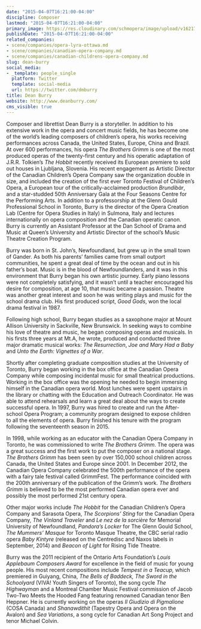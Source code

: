 ```yaml
---
date: "2015-04-07T16:21:00-04:00"
discipline: Composer
lastmod: "2015-04-07T16:21:00-04:00"
primary_image: https://res.cloudinary.com/schmopera/image/upload/v1621707175/media/2021/05/Watershed-DeanBurryWatershedArtisticDirector_yhrdun.jpg
publishDate: "2015-04-07T16:21:00-04:00"
related_companies:
- scene/companies/opera-lyra-ottawa.md
- scene/companies/canadian-opera-company.md
- scene/companies/canadian-childrens-opera-company.md
slug: dean-burry
social_media:
- _template: people_single
  platform: Twitter
  template: social-media
  url: https://twitter.com/dmburry
title: Dean Burry
website: http://www.deanburry.com/
cms_visible: true
---
```

Composer and librettist Dean Burry is a storyteller. In addition to his extensive work in the opera and concert music fields, he has become one of the world’s leading composers of children’s opera, his works receiving performances across Canada, the United States, Europe, China and Brazil. At over 600 performances, his opera _The Brothers Grimm_ is one of the most produced operas of the twenty-first century and his operatic adaptation of J.R.R. Tolkien’s _The Hobbit_ recently received its European premiere to sold out houses in Ljubljana, Slovenia. His recent engagement as Artistic Director of the Canadian Children’s Opera Company saw the organization double in size, and included the creation of the first ever Toronto Festival of Children’s Opera, a European tour of the critically-acclaimed production _Brundibàr_, and a star-studded 50th Anniversary Gala at the Four Seasons Centre for the Performing Arts. In addition to a professorship at the Glenn Gould Professional School in Toronto, Burry is the director of the Opera Creation Lab (Centre for Opera Studies in Italy) in Sulmona, Italy and lectures internationally on opera composition and the Canadian operatic canon. Burry is currently an Assistant Professor at the Dan School of Drama and Music at Queen’s University and Artistic Director of the school’s Music Theatre Creation Program.

Burry was born in St. John’s, Newfoundland, but grew up in the small town of Gander. As both his parents’ families came from small outport communities, he spent a great deal of time by the ocean and out in his father’s boat. Music is in the blood of Newfoundlanders, and it was in this environment that Burry began his own artistic journey. Early piano lessons were not completely satisfying, and it wasn’t until a teacher encouraged his desire for composition, at age 10, that music became a passion. Theatre was another great interest and soon he was writing plays and music for the school drama club. His first produced script, _Good Gods_, won the local drama festival in 1987.

Following high school, Burry began studies as a saxophone major at Mount Allison University in Sackville, New Brunswick. In seeking ways to combine his love of theatre and music, he began composing operas and musicals. In his firsts three years at Mt.A, he wrote, produced and conducted three major dramatic musical works: _The Resurrection_, _Joe and Mary Had a Baby_ and _Unto the Earth: Vignettes of a War_.

Shortly after completing graduate composition studies at the University of Toronto, Burry began working in the box office at the Canadian Opera Company while composing incidental music for small theatrical productions. Working in the box office was the opening he needed to begin immersing himself in the Canadian opera world. Most lunches were spent upstairs in the library or chatting with the Education and Outreach Coordinator. He was able to attend rehearsals and learn a great deal about the ways to create successful opera. In 1997, Burry was hired to create and run the After-school Opera Program; a community program designed to expose children to all the elements of opera. Burry finished his tenure with the program following the seventeenth season in 2015.

In 1998, while working as an educator with the Canadian Opera Company in Toronto, he was commissioned to write _The Brothers Grimm_. The opera was a great success and the first work to put the composer on a national stage. _The Brothers Grimm_ has been seen by over 150,000 school children across Canada, the United States and Europe since 2001. In December 2012, the Canadian Opera Company celebrated the 500th performance of the opera with a fairy tale festival called GrimmFest. The performance coincided with the 200th anniversary of the publication of the Grimm’s work. _The_ _Brothers Grimm_ is believed to be the most performed Canadian opera ever and possibly the most performed 21st century opera.

Other major works include _The Hobbit_ for the Canadian Children’s Opera Company and Sarasota Opera, _The Scorpions’ Sting_ for the Canadian Opera Company, _The Vinland Traveler_ and _Le nez de la sorcière_ for Memorial University of Newfoundland, _Pandora’s Locker_ for The Glenn Gould School, _The Mummers’ Masque_ for Toronto Masque Theatre, the CBC serial radio opera _Baby Kintyre_ (released on the Centredisc and Naxos labels in September, 2014) and _Beacon of Light_ for Rising Tide Theatre.

Burry was the 2011 recipient of the Ontario Arts Foundation’s _Louis Applebaum Composers Award_ for excellence in the field of music for young people. His most recent compositions include _Tempest in a Teacup,_ which premiered in Guiyang, China, _The Bells of Baddeck, The Sword in the Schoolyard_ (VIVA! Youth Singers of Toronto), the song cycle _The Highwayman_ and a Montreal Chamber Music Festival commission of Jacob Two-Two Meets the Hooded Fang featuring renowned Canadian tenor Ben Heppner. He is currently working on the operas _Il Giudizio di Pigmalione_ (COSA Canada) and _Shanawdithit_ (Tapestry Opera and Opera on the Avalon) and _Sea Variations_, a song cycle for Canadian Art Song Project and tenor Michael Colvin.